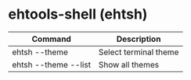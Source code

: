 # ehtools-shell (ehtsh)

| Command | Description |
| --- | --- |
| ehtsh --theme | Select terminal theme |
| ehtsh --theme --list | Show all themes |
